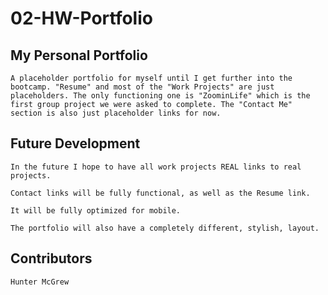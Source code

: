 # 02-HW-Portfolio

## My Personal Portfolio

```
A placeholder portfolio for myself until I get further into the bootcamp. "Resume" and most of the "Work Projects" are just placeholders. The only functioning one is "ZoominLife" which is the first group project we were asked to complete. The "Contact Me" section is also just placeholder links for now. 
```

## Future Development

```
In the future I hope to have all work projects REAL links to real projects. 

Contact links will be fully functional, as well as the Resume link.

It will be fully optimized for mobile.

The portfolio will also have a completely different, stylish, layout. 
```

## Contributors

```
Hunter McGrew
```
